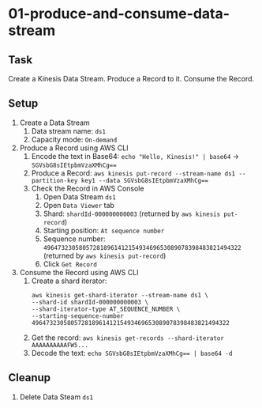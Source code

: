 # 01-produce-and-consume-data-stream

## Task

Create a Kinesis Data Stream. Produce a Record to it. Consume the Record.

## Setup

1. Create a Data Stream
    1. Data stream name: `ds1`
    2. Capacity mode: `On-demand`
2. Produce a Record using AWS CLI
    1. Encode the text in Base64: `echo "Hello, Kinesis!" | base64` -> `SGVsbG8sIEtpbmVzaXMhCg==`
    2. Produce a Record: `aws kinesis put-record --stream-name ds1 --partition-key key1 --data SGVsbG8sIEtpbmVzaXMhCg==`
    3. Check the Record in AWS Console
        1. Open Data Stream `ds1`
        2. Open `Data Viewer` tab
        3. Shard: `shardId-000000000003` (returned by `aws kinesis put-record`)
        4. Starting position: `At sequence number`
        5. Sequence number: `49647323058057281896141215493469653089078398483821494322`
           (returned by `aws kinesis put-record`)
        6. Click `Get Record`
3. Consume the Record using AWS CLI
    1. Create a shard iterator:
       ```
       aws kinesis get-shard-iterator --stream-name ds1 \
       --shard-id shardId-000000000003 \
       --shard-iterator-type AT_SEQUENCE_NUMBER \
       --starting-sequence-number 49647323058057281896141215493469653089078398483821494322
       ```
    2. Get the record: `aws kinesis get-records --shard-iterator AAAAAAAAAAFW5...`
    3. Decode the text: `echo SGVsbG8sIEtpbmVzaXMhCg== | base64 -d`

## Cleanup

1. Delete Data Steam `ds1`

